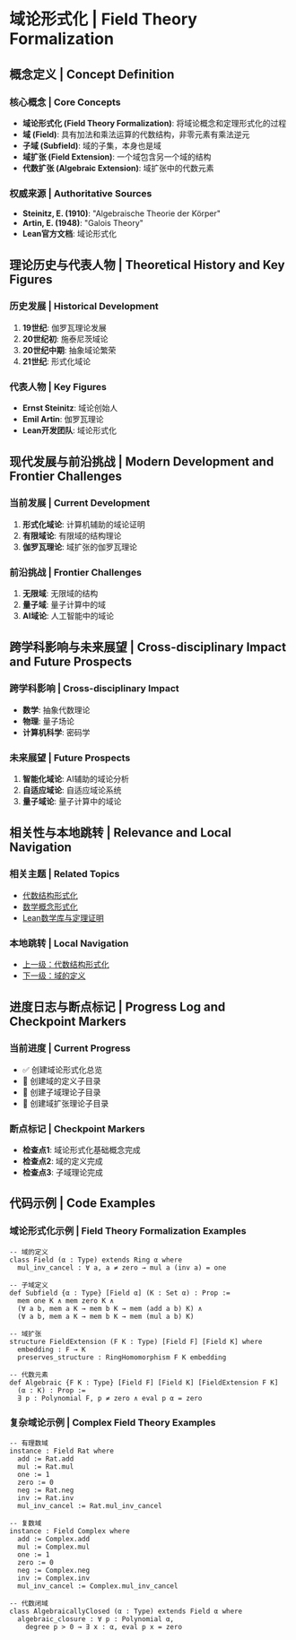 # 域论形式化 | Field Theory Formalization

## 概念定义 | Concept Definition

### 核心概念 | Core Concepts

- **域论形式化 (Field Theory Formalization)**: 将域论概念和定理形式化的过程
- **域 (Field)**: 具有加法和乘法运算的代数结构，非零元素有乘法逆元
- **子域 (Subfield)**: 域的子集，本身也是域
- **域扩张 (Field Extension)**: 一个域包含另一个域的结构
- **代数扩张 (Algebraic Extension)**: 域扩张中的代数元素

### 权威来源 | Authoritative Sources

- **Steinitz, E. (1910)**: "Algebraische Theorie der Körper"
- **Artin, E. (1948)**: "Galois Theory"
- **Lean官方文档**: 域论形式化

## 理论历史与代表人物 | Theoretical History and Key Figures

### 历史发展 | Historical Development

1. **19世纪**: 伽罗瓦理论发展
2. **20世纪初**: 施泰尼茨域论
3. **20世纪中期**: 抽象域论繁荣
4. **21世纪**: 形式化域论

### 代表人物 | Key Figures

- **Ernst Steinitz**: 域论创始人
- **Emil Artin**: 伽罗瓦理论
- **Lean开发团队**: 域论形式化

## 现代发展与前沿挑战 | Modern Development and Frontier Challenges

### 当前发展 | Current Development

1. **形式化域论**: 计算机辅助的域论证明
2. **有限域论**: 有限域的结构理论
3. **伽罗瓦理论**: 域扩张的伽罗瓦理论

### 前沿挑战 | Frontier Challenges

1. **无限域**: 无限域的结构
2. **量子域**: 量子计算中的域
3. **AI域论**: 人工智能中的域论

## 跨学科影响与未来展望 | Cross-disciplinary Impact and Future Prospects

### 跨学科影响 | Cross-disciplinary Impact

- **数学**: 抽象代数理论
- **物理**: 量子场论
- **计算机科学**: 密码学

### 未来展望 | Future Prospects

1. **智能化域论**: AI辅助的域论分析
2. **自适应域论**: 自适应域论系统
3. **量子域论**: 量子计算中的域论

## 相关性与本地跳转 | Relevance and Local Navigation

### 相关主题 | Related Topics

- [代数结构形式化](../01-总览.md)
- [数学概念形式化](../../01-总览.md)
- [Lean数学库与定理证明](../../../01-总览.md)

### 本地跳转 | Local Navigation

- [上一级：代数结构形式化](../01-总览.md)
- [下一级：域的定义](02-域的定义/01-总览.md)

## 进度日志与断点标记 | Progress Log and Checkpoint Markers

### 当前进度 | Current Progress

- ✅ 创建域论形式化总览
- 🔄 创建域的定义子目录
- 🔄 创建子域理论子目录
- 🔄 创建域扩张理论子目录

### 断点标记 | Checkpoint Markers

- **检查点1**: 域论形式化基础概念完成
- **检查点2**: 域的定义完成
- **检查点3**: 子域理论完成

## 代码示例 | Code Examples

### 域论形式化示例 | Field Theory Formalization Examples

```lean
-- 域的定义
class Field (α : Type) extends Ring α where
  mul_inv_cancel : ∀ a, a ≠ zero → mul a (inv a) = one

-- 子域定义
def Subfield {α : Type} [Field α] (K : Set α) : Prop :=
  mem one K ∧ mem zero K ∧
  (∀ a b, mem a K → mem b K → mem (add a b) K) ∧
  (∀ a b, mem a K → mem b K → mem (mul a b) K)

-- 域扩张
structure FieldExtension (F K : Type) [Field F] [Field K] where
  embedding : F → K
  preserves_structure : RingHomomorphism F K embedding

-- 代数元素
def Algebraic {F K : Type} [Field F] [Field K] [FieldExtension F K]
  (α : K) : Prop :=
  ∃ p : Polynomial F, p ≠ zero ∧ eval p α = zero
```

### 复杂域论示例 | Complex Field Theory Examples

```lean
-- 有理数域
instance : Field Rat where
  add := Rat.add
  mul := Rat.mul
  one := 1
  zero := 0
  neg := Rat.neg
  inv := Rat.inv
  mul_inv_cancel := Rat.mul_inv_cancel

-- 复数域
instance : Field Complex where
  add := Complex.add
  mul := Complex.mul
  one := 1
  zero := 0
  neg := Complex.neg
  inv := Complex.inv
  mul_inv_cancel := Complex.mul_inv_cancel

-- 代数闭域
class AlgebraicallyClosed (α : Type) extends Field α where
  algebraic_closure : ∀ p : Polynomial α, 
    degree p > 0 → ∃ x : α, eval p x = zero
```
